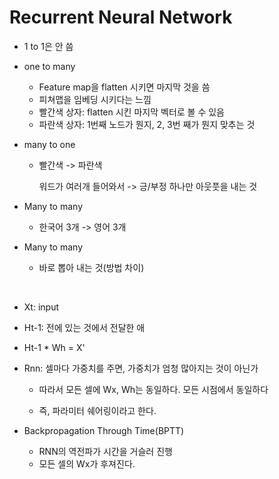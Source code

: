 # Recurrent Neural Network

- 1 to 1은 안 씀

- one to many

  - Feature map을 flatten 시키면 마지막 것을 씀
  - 피쳐맵을 임베딩 시키다는 느낌
  - 빨간색 상자: flatten 시킨 마지막 벡터로 볼 수 있음
  - 파란색 상자: 1번째 노드가 뭔지, 2, 3번 째가 뭔지 맞추는 것

- many to one

  - 빨간색 -> 파란색

    워드가 여러개 들어와서 -> 긍/부정 하나만 아웃풋을 내는 것

- Many to many

  - 한국어 3개 -> 영어 3개

- Many to many

  - 바로 뽑아 내는 것(방법 차이)

<br>

- Xt: input

- Ht-1: 전에 있는 것에서 전달한 애

- Ht-1 * Wh = X'

- Rnn: 셀마다 가중치를 주면, 가중치가 엄청 많아지는 것이 아닌가

  - 따라서 모든 셀에 Wx, Wh는 동일하다. 모든 시점에서 동일하다

  - 즉, 파라미터 쉐어링이라고 한다.

- Backpropagation Through Time(BPTT) 

  - RNN의 역전파가 시간을 거슬러 진행
  - 모든 셀의 Wx가 후져진다.

  

  

  

  

  

  